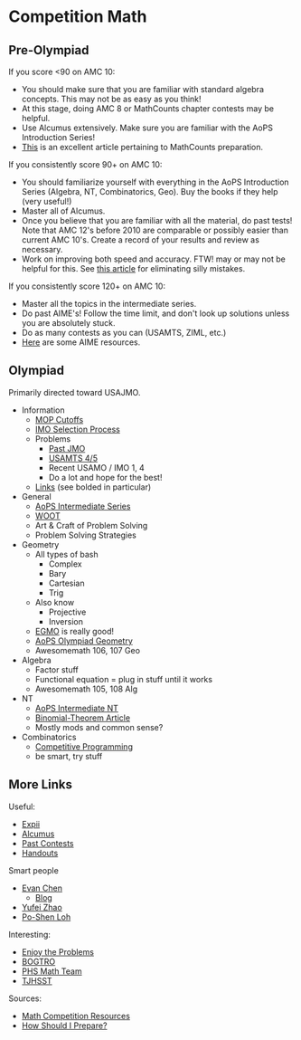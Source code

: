 # Competition Math
 
## Pre-Olympiad

If you score <90 on AMC 10:
 * You should make sure that you are familiar with standard algebra concepts. This may not be as easy as you think! 
 * At this stage, doing AMC 8 or MathCounts chapter contests may be helpful.
 * Use Alcumus extensively. Make sure you are familiar with the AoPS Introduction Series!
 * [This](https://artofproblemsolving.com/community/c3h1217349p6066794) is an excellent article pertaining to MathCounts preparation. 
 
If you consistently score 90+ on AMC 10:
 * You should familiarize yourself with everything in the AoPS Introduction Series (Algebra, NT, Combinatorics, Geo). Buy the books if they help (very useful!)
 * Master all of Alcumus.
 * Once you believe that you are familiar with all the material, do past tests! Note that AMC 12's before 2010 are comparable or possibly easier than current AMC 10's. Create a record of your results and review as necessary.
 * Work on improving both speed and accuracy. FTW! may or may not be helpful for this. See [this article](http://artofproblemsolving.com/articles/stupid-mistakes) for eliminating silly mistakes.
 
If you consistently score 120+ on AMC 10:
 * Master all the topics in the intermediate series.
 * Do past AIME's! Follow the time limit, and don't look up solutions unless you are absolutely stuck.
 * Do as many contests as you can (USAMTS, ZIML, etc.)
 * [Here](https://drive.google.com/drive/folders/0B95dMIY7fstOemlzdThlZjFCUnc?usp=sharing) are some AIME resources.

## Olympiad 

Primarily directed toward USAJMO.

 * Information
   * [MOP Cutoffs](https://en.wikipedia.org/wiki/Mathematical_Olympiad_Summer_Program#Cutoff_scores)
   * [IMO Selection Process](http://web.evanchen.cc/FAQs/rules.html)
   * Problems
     * [Past JMO](https://artofproblemsolving.com/community/c3420_usajmo)
     * [USAMTS 4/5](http://usamts.org/Problems/U_Problems.php)
     * Recent USAMO / IMO 1, 4
     * Do a lot and hope for the best!
   * [Links](http://artofproblemsolving.com/wiki/index.php/Resources_for_mathematics_competitions#Bunch_of_General_links) (see bolded in particular)
 * General
   * [AoPS Intermediate Series](https://artofproblemsolving.com/store/list/aops-curriculum)
   * [WOOT](https://artofproblemsolving.com/class/1464-woot)
   * Art & Craft of Problem Solving
   * Problem Solving Strategies
 * Geometry
   * All types of bash
     * Complex
     * Bary
     * Cartesian
     * Trig
   * Also know
     * Projective
     * Inversion
   * [EGMO](https://www.maa.org/press/ebooks/euclidean-geometry-in-mathematical-olympiads) is really good!
   * [AoPS Olympiad Geometry](https://artofproblemsolving.com/school/course/olympiad-geometry)
   * Awesomemath 106, 107 Geo
 * Algebra
   * Factor stuff
   * Functional equation = plug in stuff until it works
   * Awesomemath 105, 108 Alg
 * NT
   * [AoPS Intermediate NT](https://artofproblemsolving.com/school/course/catalog/intermediate-numbertheory)
   * [Binomial-Theorem Article](http://s3.amazonaws.com/aops-cdn.artofproblemsolving.com/resources/articles/olympiad-number-theory.pdf)
   * Mostly mods and common sense?
 * Combinatorics
   * [Competitive Programming](https://github.com/bqi343/USACO)
   * be smart, try stuff


## More Links
 
Useful:
 * [Expii](https://www.expi.com/)
 * [Alcumus](https://artofproblemsolving.com/alcumus)
 * [Past Contests](https://artofproblemsolving.com/community/c3158_usa_contests)
 * [Handouts](https://artofproblemsolving.com/community/c5h1578191_handout_compilation)
 
Smart people
   * [Evan Chen](http://web.evanchen.cc/FAQs/contest.html)
     * [Blog](https://usamo.wordpress.com/) 
   * [Yufei Zhao](http://yufeizhao.com/olympiad/)
   * [Po-Shen Loh](http://www.math.cmu.edu/~lohp/olympiad.shtml)
   
Interesting:
 * [Enjoy the Problems](https://artofproblemsolving.com/community/c5h1211223p6004200)
 * [BOGTRO](https://artofproblemsolving.com/community/c5h1264874p6581946)
 * [PHS Math Team](https://sites.google.com/view/phsmathteam)
 * [TJHSST](https://activities.tjhsst.edu/vmt/index.html)

Sources:
 * [Math Competition Resources](http://artofproblemsolving.com/wiki/index.php/Resources_for_mathematics_competitions)
 * [How Should I Prepare?](http://artofproblemsolving.com/wiki/index.php/How_should_I_prepare%3F)
